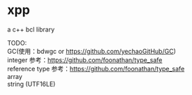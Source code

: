 # xpp
a c++ bcl library



TODO: <br>
GC(使用：bdwgc or https://github.com/yechaoGitHub/GC) <br>
integer  参考：https://github.com/foonathan/type_safe <br>
reference type   参考：https://github.com/foonathan/type_safe <br>
array <br>
string (UTF16LE) <br>



